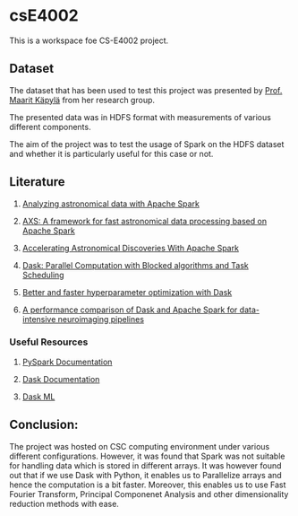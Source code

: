 # csE4002

This is a workspace foe CS-E4002 project.

## Dataset

The dataset that has been used to test this project was presented by [Prof. Maarit Käpylä](https://people.aalto.fi/maarit.kapyla) from her research group. 

The presented data was in HDFS format with measurements of various different components. 

The aim of the project was to test the usage of Spark on the HDFS dataset and whether it is particularly useful for this case or not. 

## Literature

1. [Analyzing astronomical data with Apache Spark](https://indico.cern.ch/event/735616/contributions/3033957/attachments/1687000/2713145/spark_at_lal.pdf)

2. [AXS: A framework for fast astronomical data processing based on Apache Spark](https://arxiv.org/ct?url=https%3A%2F%2Fdx.doi.org%2F10.3847%2F1538-3881%2Fab2384&v=895b3c5b)

3. [Accelerating Astronomical Discoveries With Apache Spark](https://www.slideshare.net/databricks/accelerating-astronomical-discoveries-with-apache-spark)

4. [Dask: Parallel Computation with Blocked algorithms and Task Scheduling](http://citeseerx.ist.psu.edu/viewdoc/download?doi=10.1.1.825.5314&rep=rep1&type=pdf)

5. [Better and faster hyperparameter optimization with Dask](http://conference.scipy.org/proceedings/scipy2019/pdfs/scott_sievert.pdf)

6. [A performance comparison of Dask and Apache Spark for data-intensive neuroimaging pipelines](https://arxiv.org/pdf/1907.13030.pdf)

### Useful Resources

1. [PySpark Documentation](https://spark.apache.org/docs/latest/api/python/)

2. [Dask Documentation](https://dask.org/)

3. [Dask ML](https://ml.dask.org/)

## Conclusion:

The project was hosted on CSC computing environment under various different configurations. However, it was found that Spark was not suitable for handling data which is stored in different arrays. It was however found out that if we use Dask with Python, it enables us to Parallelize arrays and hence the computation is a bit faster. Moreover, this enables us to use Fast Fourier Transform, Principal Componenet Analysis and other dimensionality reduction methods with ease. 